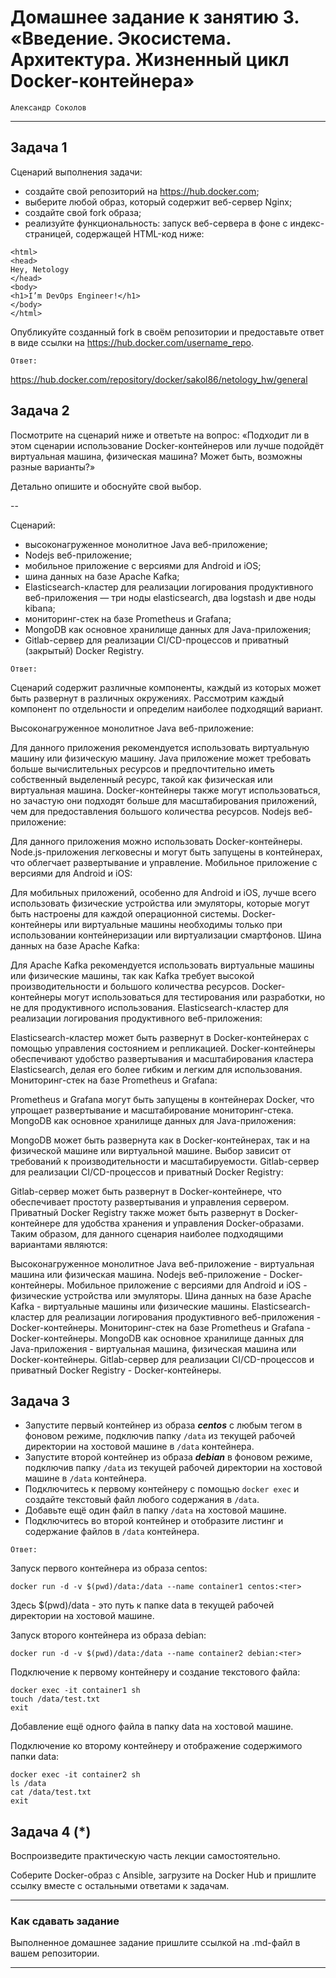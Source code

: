 
# Домашнее задание к занятию 3. «Введение. Экосистема. Архитектура. Жизненный цикл Docker-контейнера»

`Александр Соколов`


---

## Задача 1

Сценарий выполнения задачи:

- создайте свой репозиторий на https://hub.docker.com;
- выберите любой образ, который содержит веб-сервер Nginx;
- создайте свой fork образа;
- реализуйте функциональность:
запуск веб-сервера в фоне с индекс-страницей, содержащей HTML-код ниже:
```
<html>
<head>
Hey, Netology
</head>
<body>
<h1>I’m DevOps Engineer!</h1>
</body>
</html>
```

Опубликуйте созданный fork в своём репозитории и предоставьте ответ в виде ссылки на https://hub.docker.com/username_repo.

`Ответ:`

https://hub.docker.com/repository/docker/sakol86/netology_hw/general

## Задача 2

Посмотрите на сценарий ниже и ответьте на вопрос:
«Подходит ли в этом сценарии использование Docker-контейнеров или лучше подойдёт виртуальная машина, физическая машина? Может быть, возможны разные варианты?»

Детально опишите и обоснуйте свой выбор.

--

Сценарий:

- высоконагруженное монолитное Java веб-приложение;
- Nodejs веб-приложение;
- мобильное приложение c версиями для Android и iOS;
- шина данных на базе Apache Kafka;
- Elasticsearch-кластер для реализации логирования продуктивного веб-приложения — три ноды elasticsearch, два logstash и две ноды kibana;
- мониторинг-стек на базе Prometheus и Grafana;
- MongoDB как основное хранилище данных для Java-приложения;
- Gitlab-сервер для реализации CI/CD-процессов и приватный (закрытый) Docker Registry.

`Ответ:`

Сценарий содержит различные компоненты, каждый из которых может быть развернут в различных окружениях. Рассмотрим каждый компонент по отдельности и определим наиболее подходящий вариант.

Высоконагруженное монолитное Java веб-приложение:

Для данного приложения рекомендуется использовать виртуальную машину или физическую машину. Java приложение может требовать больше вычислительных ресурсов и предпочтительно иметь собственный выделенный ресурс, такой как физическая или виртуальная машина. Docker-контейнеры также могут использоваться, но зачастую они подходят больше для масштабирования приложений, чем для предоставления большого количества ресурсов.
Nodejs веб-приложение:

Для данного приложения можно использовать Docker-контейнеры. Node.js-приложения легковесны и могут быть запущены в контейнерах, что облегчает развертывание и управление.
Мобильное приложение c версиями для Android и iOS:

Для мобильных приложений, особенно для Android и iOS, лучше всего использовать физические устройства или эмуляторы, которые могут быть настроены для каждой операционной системы. Docker-контейнеры или виртуальные машины необходимы только при использовании контейнеризации или виртуализации смартфонов.
Шина данных на базе Apache Kafka:

Для Apache Kafka рекомендуется использовать виртуальные машины или физические машины, так как Kafka требует высокой производительности и большого количества ресурсов. Docker-контейнеры могут использоваться для тестирования или разработки, но не для продуктивного использования.
Elasticsearch-кластер для реализации логирования продуктивного веб-приложения:

Elasticsearch-кластер может быть развернут в Docker-контейнерах с помощью управления состоянием и репликацией. Docker-контейнеры обеспечивают удобство развертывания и масштабирования кластера Elasticsearch, делая его более гибким и легким для использования.
Мониторинг-стек на базе Prometheus и Grafana:

Prometheus и Grafana могут быть запущены в контейнерах Docker, что упрощает развертывание и масштабирование мониторинг-стека.
MongoDB как основное хранилище данных для Java-приложения:

MongoDB может быть развернута как в Docker-контейнерах, так и на физической машине или виртуальной машине. Выбор зависит от требований к производительности и масштабируемости.
Gitlab-сервер для реализации CI/CD-процессов и приватный Docker Registry:

Gitlab-сервер может быть развернут в Docker-контейнере, что обеспечивает простоту развертывания и управления сервером. Приватный Docker Registry также может быть развернут в Docker-контейнере для удобства хранения и управления Docker-образами.
Таким образом, для данного сценария наиболее подходящими вариантами являются:

Высоконагруженное монолитное Java веб-приложение - виртуальная машина или физическая машина.
Nodejs веб-приложение - Docker-контейнеры.
Мобильное приложение c версиями для Android и iOS - физические устройства или эмуляторы.
Шина данных на базе Apache Kafka - виртуальные машины или физические машины.
Elasticsearch-кластер для реализации логирования продуктивного веб-приложения - Docker-контейнеры.
Мониторинг-стек на базе Prometheus и Grafana - Docker-контейнеры.
MongoDB как основное хранилище данных для Java-приложения - виртуальная машина, физическая машина или Docker-контейнеры.
Gitlab-сервер для реализации CI/CD-процессов и приватный Docker Registry - Docker-контейнеры.

## Задача 3

- Запустите первый контейнер из образа ***centos*** c любым тегом в фоновом режиме, подключив папку ```/data``` из текущей рабочей директории на хостовой машине в ```/data``` контейнера.
- Запустите второй контейнер из образа ***debian*** в фоновом режиме, подключив папку ```/data``` из текущей рабочей директории на хостовой машине в ```/data``` контейнера.
- Подключитесь к первому контейнеру с помощью ```docker exec``` и создайте текстовый файл любого содержания в ```/data```.
- Добавьте ещё один файл в папку ```/data``` на хостовой машине.
- Подключитесь во второй контейнер и отобразите листинг и содержание файлов в ```/data``` контейнера.

`Ответ:`

Запуск первого контейнера из образа centos:
```
docker run -d -v $(pwd)/data:/data --name container1 centos:<тег>
```
Здесь $(pwd)/data - это путь к папке data в текущей рабочей директории на хостовой машине.

Запуск второго контейнера из образа debian:
```
docker run -d -v $(pwd)/data:/data --name container2 debian:<тег>
```
Подключение к первому контейнеру и создание текстового файла:

```
docker exec -it container1 sh
touch /data/test.txt
exit
```

Добавление ещё одного файла в папку data на хостовой машине.

Подключение ко второму контейнеру и отображение содержимого папки data:

```
docker exec -it container2 sh
ls /data
cat /data/test.txt
exit
```

## Задача 4 (*)

Воспроизведите практическую часть лекции самостоятельно.

Соберите Docker-образ с Ansible, загрузите на Docker Hub и пришлите ссылку вместе с остальными ответами к задачам.


---

### Как cдавать задание

Выполненное домашнее задание пришлите ссылкой на .md-файл в вашем репозитории.

---

